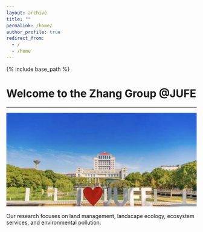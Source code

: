 ```yaml
---
layout: archive
title: ""
permalink: /home/
author_profile: true
redirect_from:
  - /
  - /home
---
```



{% include base_path %}

# Welcome to the Zhang Group @JUFE
---
<img src='/images/gallery/JUFE.jpg'> 

Our research focuses on land management, landscape ecology, ecosystem services, and environmental pollution.
